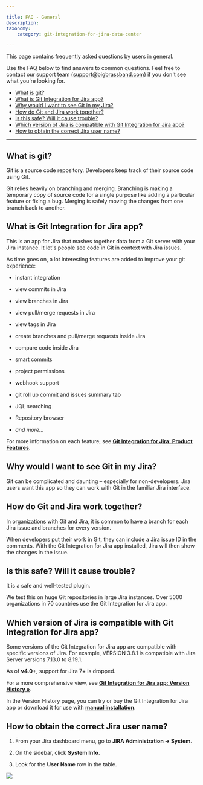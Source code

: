 ```yaml
---

title: FAQ - General
description:
taxonomy:
    category: git-integration-for-jira-data-center

---
```


This page contains frequently asked questions by users in general.

Use the FAQ below to find answers to common questions. Feel free to contact our support team ([support@bigbrassband.com](mailto:support@bigbrassband.com?subject=General%20question%20-)) if you don't see what you're looking for.

- [What is git?](#what-is-git)
- [What is Git Integration for Jira app?](#what-is-git-integration-for-jira-app)
- [Why would I want to see Git in my Jira?](#why-would-i-want-to-see-git-in-my-jira)
- [How do Git and Jira work together?](#how-do-git-and-jira-work-together)
- [Is this safe? Will it cause trouble?](#is-this-safe-will-it-cause-trouble)
- [Which version of Jira is compatible with Git Integration for Jira app?](#which-version-of-jira-is-compatible-with-git-integration-for-jira-app)
- [How to obtain the correct Jira user name?](#how-to-obtain-the-correct-jira-user-name)

* * *

## What is git?

Git is a source code repository. Developers keep track of their source code using Git.

Git relies heavily on branching and merging. Branching is making a temporary copy of source code for a single purpose like adding a particular feature or fixing a bug. Merging is safely moving the changes from one branch back to another.

## What is Git Integration for Jira app?

This is an app for Jira that mashes together data from a Git server with your Jira instance. It let's people see code in Git in context with Jira issues.

As time goes on, a lot interesting features are added to improve your git experience:

*   instant integration

*   view commits in Jira

*   view branches in Jira

*   view pull/merge requests in Jira

*   view tags in Jira

*   create branches and pull/merge requests inside Jira

*   compare code inside Jira

*   smart commits

*   project permissions

*   webhook support

*   git roll up commit and issues summary tab

*   JQL searching

*   Repository browser

*   _and more…_


For more information on each feature, see [**Git Integration for Jira: Product Features**](https://bigbrassband.com/git-for-jira-features.html).

## Why would I want to see Git in my Jira?

Git can be complicated and daunting – especially for non-developers. Jira users want this app so they can work with Git in the familiar Jira interface.

## How do Git and Jira work together?

In organizations with Git and Jira, it is common to have a branch for each Jira issue and branches for every version.

When developers put their work in Git, they can include a Jira issue ID in the comments. With the Git Integration for Jira app installed, Jira will then show the changes in the issue.

## Is this safe? Will it cause trouble?

It is a safe and well-tested plugin.

We test this on huge Git repositories in large Jira instances. Over 5000 organizations in 70 countries use the Git Integration for Jira app.

## Which version of Jira is compatible with Git Integration for Jira app?

Some versions of the Git Integration for Jira app are compatible with specific versions of Jira. For example, VERSION 3.8.1 is compatible with Jira Server versions 7.13.0 to 8.19.1.

As of **v4.0+**, support for Jira 7+ is dropped.

For a more comprehensive view, see [**Git Integration for Jira app: Version History »**](https://marketplace.atlassian.com/plugins/com.xiplink.jira.git.jira_git_plugin/versions).

In the Version History page, you can try or buy the Git Integration for Jira app or download it for use with [**manual installation**](/git-integration-for-jira-data-center/manual-installation-gij-self-managed/).

## How to obtain the correct Jira user name?

1.  From your Jira dashboard menu, go to **JIRA Administration** ➜ **System**.

2.  On the sidebar, click **System Info**.

3.  Look for the **User Name** row in the table.


![](https://bigbrassband.atlassian.net/wiki/download/thumbnails/2047901940/gitserver-jira-admin-system-username-info.png?version=1&modificationDate=1641742011156&cacheVersion=1&api=v2&width=680&height=401)

